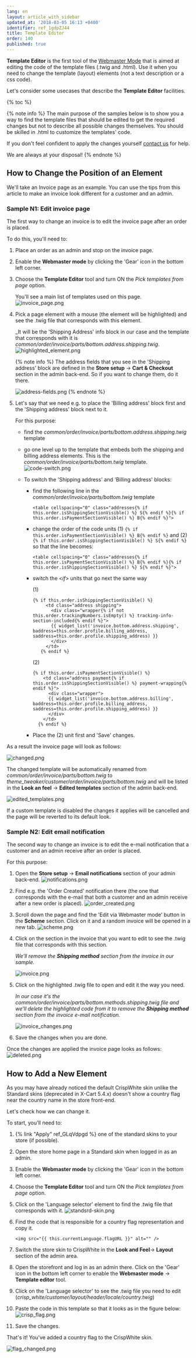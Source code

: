 ```yaml
---
lang: en
layout: article_with_sidebar
updated_at: '2018-03-05 16:13 +0400'
identifier: ref_1gdpZJ44
title: Template Editor
order: 140
published: true
---
```

**Template Editor** is the first tool of the [Webmaster Mode](https://devs.x-cart.com/webinars_and_video_tutorials/using_webmaster_mode_in_x-cart_5.html "How to Use Template Editor") that is aimed at editing the code of the template files (.twig and .html). Use it when you need to change the template (layout) elements (not a text description or a css code). 

Let's consider some usecases that describe the **Template Editor** facilities.

{% toc %}

{% note info %}
The main purpose of the samples below is to show you a way to find the template files that should be edited to get the required changes but not to describe all possible changes themselves. You should be skilled in .html to customize the templates' code. 

If you don't feel confident to apply the changes yourself [contact us](https://www.x-cart.com/contact-us.html "emplate Editor") for help. 

We are always at your disposal!
{% endnote %}

## How to Change the Position of an Element

We'll take an Invoice page as an example. You can use the tips from this article to make an invoice look different for a customer and an admin.
   
### Sample N1: Edit invoice page 
  
The first way to change an invoice is to edit the invoice page after an order is placed. 
  
To do this, you'll need to:

1. Place an order as an admin and stop on the invoice page. 
2. Enable the **Webmaster mode** by clicking the 'Gear' icon in the bottom left corner. 
3. Choose the **Template Editor** tool and turn ON the _Pick templates from page_ option. 
   
   You'll see a main list of templates used on this page.
   ![invoice_page.png]({{site.baseurl}}/attachments/ref_1gdpZJ44/invoice_page.png)
     
4. Pick a page element with a mouse (the element will be highlighted) and see the .twig file that corresponds with this element. 
   
   _It will be the 'Shipping Address' info block in our case and the template that corresponds with it is _common/order/invoice/parts/bottom.address.shipping.twig_.
  ![highlighted_element.png]({{site.baseurl}}/attachments/ref_1gdpZJ44/highlighted_element.png)
     
   {% note info %}
   The address fields that you see in the 'Shipping address' block are defined in the **Store setup** -> **Cart & Checkout** section in the admin back-end. So if you want to сhange them, do it there.
        
   ![address-fields.png]({{site.baseurl}}/attachments/ref_1gdpZJ44/address-fields.png)
   {% endnote %}
     
5. Let's say that we need e.g. to place the 'Billing address' block first and the 'Shipping address' block next to it. 
   
   For this purpose:
   * find the _common/order/invoice/parts/bottom.address.shipping.twig_ template 
   * go one level up to the template that embeds both the shipping and billing address elements. This is the _common/order/invoice/parts/bottom.twig_ template.
     ![code-switch.png]({{site.baseurl}}/attachments/ref_1gdpZJ44/code-switch.png)
     
    * To switch the 'Shipping address' and 'Billing address' blocks: 
      * find the following line in the _common/order/invoice/parts/bottom.twig_ template
     
        ```twig
        <table cellspacing="0" class="addresses{% if this.order.isShippingSectionVisible() %} S{% endif %}{% if this.order.isPaymentSectionVisible() %} B{% endif %}">
        ```
      * change the order of the code units (1) `{% if this.order.isPaymentSectionVisible() %} B{% endif %}` and (2) `{% if this.order.isShippingSectionVisible() %} S{% endif %}` so that the line becomes:
     
        ```twig
        <table cellspacing="0" class="addresses{% if this.order.isPaymentSectionVisible() %} B{% endif %}{% if this.order.isShippingSectionVisible() %} S{% endif %}">
         ```
       * switch the <_if_> units that go next the same way

         (1)
     
         ```twig
         {% if this.order.isShippingSectionVisible() %}
              <td class="address shipping">
                <div class="wrapper{% if not this.order.trackingNumbers.isEmpty() %} tracking-info-section-included{% endif %}">
                {{ widget_list('invoice.bottom.address.shipping', baddress=this.order.profile.billing_address, saddress=this.order.profile.shipping_address) }}
                </div>
              </td>
            {% endif %}
           ```
     
          (2)
     
          ```twig
          {% if this.order.isPaymentSectionVisible() %}
              <td class="address payment{% if this.order.isShippingSectionVisible() %} payment-wrapping{% endif %}">
                <div class="wrapper">
                {{ widget_list('invoice.bottom.address.billing', baddress=this.order.profile.billing_address, saddress=this.order.profile.shipping_address) }}
                </div>
              </td>
            {% endif %}
           ```
        * Place the (2) unit first and 'Save' changes.
     
As a result the invoice page will look as follows:
     
![changed.png]({{site.baseurl}}/attachments/ref_1gdpZJ44/changed.png)
     
The changed template will be automatically renamed from _common/order/invoice/parts/bottom.twig_ to _theme_tweaker/customer/order/invoice/parts/bottom.twig_ and will be listed in the **Look an feel** -> **Edited templates** section of the admin back-end.
     
![edited_templates.png]({{site.baseurl}}/attachments/ref_1gdpZJ44/edited_templates.png)
     
If a custom template is disabled the changes it applies will be cancelled and the page will be reverted to its default look.
     
### Sample N2: Edit email notification

The second way to change an invoice is to edit the e-mail notification that a customer and an admin receive after an order is placed.
     
For this purpose:

1. Open the **Store setup** -> **Email notifications** section of your admin back-end.
   ![notifications.png]({{site.baseurl}}/attachments/ref_1gdpZJ44/notifications.png)
     
2. Find e.g. the 'Order Created' notification there (the one that corresponds with the e-mail that both a customer and an admin receive after a new order is placed).
  ![order_created.png]({{site.baseurl}}/attachments/ref_1gdpZJ44/order_created.png)
     
3. Scroll down the page and find the 'Edit via Webmaster mode' button in the **Scheme** section.
Click on it and a random invoice will be opened in a new tab.
   ![scheme.png]({{site.baseurl}}/attachments/ref_1gdpZJ44/scheme.png)
     
4. Click on the section in the invoice that you want to edit to see the .twig file that corresponds with this section. 
     
   _We'll remove the **Shipping method** section from the invoice in our sample._
     
   ![invoice.png]({{site.baseurl}}/attachments/ref_1gdpZJ44/invoice.png)
     
5. Click on the highlighted .twig file to open and edit it the way you need. 
  
   _In our case it's the common/order/invoice/parts/bottom.methods.shipping.twig file and we'll delete the highlighted code from it to remove the **Shipping method** section from the invoice e-mail notification._
     
   ![invoice_changes.png]({{site.baseurl}}/attachments/ref_1gdpZJ44/invoice_changes.png)

6. Save the changes when you are done.

Once the changes are applied the invoice page looks as follows:
![deleted.png]({{site.baseurl}}/attachments/ref_1gdpZJ44/deleted.png)
    
## How to Add a New Element

As you may have already noticed the default CrispWhite skin unlike the Standard skins (deprecated in X-Cart 5.4.x) doesn't show a country flag near the country name in the store front-end. 

Let's check how we can change it.

To start, you'll need to: 

1. {% link "Apply" ref_GLqVdpgd %} one of the standard skins to your store (if possible).
2. Open the store home page in a Standard skin when logged in as an admin. 
3. Enable the **Webmaster mode** by clicking the 'Gear' icon in the bottom left corner.
4. Choose the **Template Editor** tool and turn ON the _Pick templates from page_ option.
5. Click on the 'Language selector' element to find the .twig file that corresponds with it.
   ![standsrd-skin.png]({{site.baseurl}}/attachments/ref_1gdpZJ44/standsrd-skin.png)

6. Find the code that is responsible for a country flag representation and copy it.
    
   ```
   <img src="{{ this.currentLanguage.flagURL }}" alt="" />
   ```

7. Switch the store skin to CrispWhite in the **Look and Feel**-> **Layout** section of the admin area. 
8. Open the storefront and log in as an admin there. Click on the 'Gear' iсon in the bottom left corner to enable the **Webmaster mode** -> **Template editor** tool. 

9. Click on the 'Language selector' to see the .twig file you need to edit (_crisp_white/customer/layout/header/locale/country.twig_) 
10. Paste the code in this template so that it looks as in the figure below:
    ![crisp_flag.png]({{site.baseurl}}/attachments/ref_1gdpZJ44/crisp_flag.png)

11. Save the changes.

That's it! You've added a country flag to the CrispWhite skin.

![flag_changed.png]({{site.baseurl}}/attachments/ref_1gdpZJ44/flag_changed.png)
